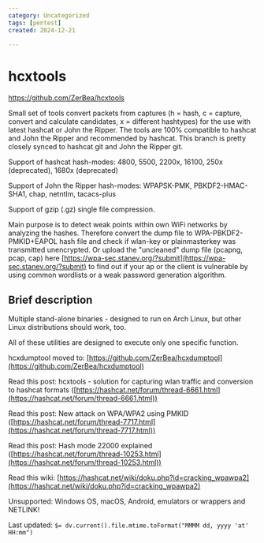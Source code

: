 ```yaml
---
category: Uncategorized
tags: [pentest]
created: 2024-12-21

---
```

# hcxtools

https://github.com/ZerBea/hcxtools

Small set of tools convert packets from captures (h = hash, c = capture, convert and calculate candidates, x = different hashtypes) for the use with latest hashcat or John the Ripper. The tools are 100% compatible to hashcat and John the Ripper and recommended by hashcat. This branch is pretty closely synced to hashcat git and John the Ripper git.

Support of hashcat hash-modes: 4800, 5500, 2200x, 16100, 250x (deprecated), 1680x (deprecated)

Support of John the Ripper hash-modes: WPAPSK-PMK, PBKDF2-HMAC-SHA1, chap, netntlm, tacacs-plus

Support of gzip (.gz) single file compression.

Main purpose is to detect weak points within own WiFi networks by analyzing the hashes. Therefore convert the dump file to WPA-PBKDF2-PMKID+EAPOL hash file and check if wlan-key or plainmasterkey was transmitted unencrypted. Or upload the "uncleaned" dump file (pcapng, pcap, cap) here [https://wpa-sec.stanev.org/?submit](https://wpa-sec.stanev.org/?submit) to find out if your ap or the client is vulnerable by using common wordlists or a weak password generation algorithm.

## [](https://github.com/ZerBea/hcxtools#brief-description)Brief description

Multiple stand-alone binaries - designed to run on Arch Linux, but other Linux distributions should work, too.

All of these utilities are designed to execute only one specific function.

hcxdumptool moved to: [https://github.com/ZerBea/hcxdumptool](https://github.com/ZerBea/hcxdumptool)

Read this post: hcxtools - solution for capturing wlan traffic and conversion to hashcat formats ([https://hashcat.net/forum/thread-6661.html](https://hashcat.net/forum/thread-6661.html))

Read this post: New attack on WPA/WPA2 using PMKID ([https://hashcat.net/forum/thread-7717.html](https://hashcat.net/forum/thread-7717.html))

Read this post: Hash mode 22000 explained ([https://hashcat.net/forum/thread-10253.html](https://hashcat.net/forum/thread-10253.html))

Read this wiki: [https://hashcat.net/wiki/doku.php?id=cracking_wpawpa2](https://hashcat.net/wiki/doku.php?id=cracking_wpawpa2)

Unsupported: Windows OS, macOS, Android, emulators or wrappers and NETLINK!


Last updated: `$= dv.current().file.mtime.toFormat("MMMM dd, yyyy 'at' HH:mm")`
